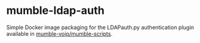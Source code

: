 # mumble-ldap-auth

Simple Docker image packaging for the LDAPauth.py authentication plugin available in [mumble-voip/mumble-scripts](https://github.com/mumble-voip/mumble-scripts/tree/master/Authenticators/LDAP).
